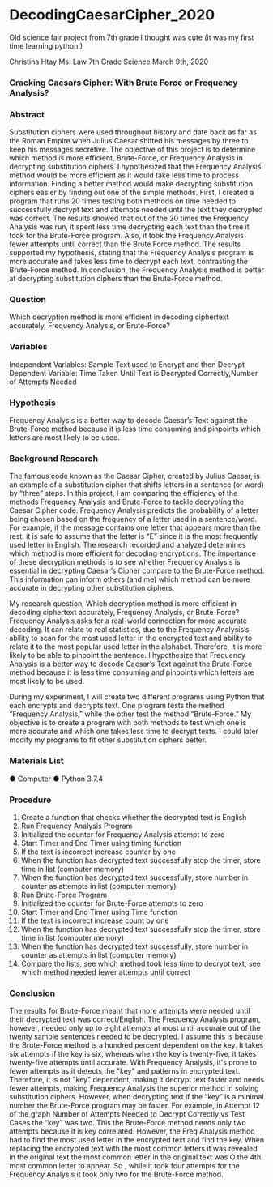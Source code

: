 # DecodingCaesarCipher_2020
Old science fair project from 7th grade I thought was cute (it was my first time learning python!)

Christina Htay
Ms. Law
7th Grade Science
March 9th, 2020

### Cracking Caesars Cipher: With Brute Force or Frequency Analysis?
### Abstract
Substitution ciphers were used throughout history and date back as far as the Roman
Empire when Julius Caesar shifted his messages by three to keep his messages secretive. The
objective of this project is to determine which method is more efficient, Brute-Force, or
Frequency Analysis in decrypting substitution ciphers. I hypothesized that the Frequency
Analysis method would be more efficient as it would take less time to process information.
Finding a better method would make decrypting substitution ciphers easier by finding out one of
the simple methods. First, I created a program that runs 20 times testing both methods on time
needed to successfully decrypt text and attempts needed until the text they decrypted was correct.
The results showed that out of the 20 times the Frequency Analysis was run, it spent less time
decrypting each text than the time it took for the Brute-Force program. Also, it took the
Frequency Analysis fewer attempts until correct than the Brute Force method. The results
supported my hypothesis, stating that the Frequency Analysis program is more accurate and
takes less time to decrypt each text, contrasting the Brute-Force method. In conclusion, the
Frequency Analysis method is better at decrypting substitution ciphers than the Brute-Force
method.

### Question
Which decryption method is more efficient in decoding ciphertext accurately, Frequency
Analysis, or Brute-Force?

### Variables
Independent Variables: Sample Text used to Encrypt and then Decrypt
Dependent Variable: Time Taken Until Text is Decrypted Correctly,Number of Attempts Needed

### Hypothesis
Frequency Analysis is a better way to decode Caesar’s Text against the Brute-Force
method because it is less time consuming and pinpoints which letters are most likely to be used.

### Background Research
The famous code known as the Caesar Cipher, created by Julius Caesar, is an example of
a substitution cipher that shifts letters in a sentence (or word) by “three” steps. In this project, I
am comparing the efficiency of the methods Frequency Analysis and Brute-Force to tackle
decrypting the Caesar Cipher code. Frequency Analysis predicts the probability of a letter being
chosen based on the frequency of a letter used in a sentence/word. For example, if the message
contains one letter that appears more than the rest, it is safe to assume that the letter is “E” since
it is the most frequently used letter in English. The research recorded and analyzed determines
which method is more efficient for decoding encryptions. The importance of these decryption
methods is to see whether Frequency Analysis is essential in decrypting Caesar’s Cipher
compare to the Brute-Force method. This information can inform others (and me) which method
can be more accurate in decrypting other substitution ciphers.

My research question, Which decryption method is more efficient in decoding ciphertext
accurately, Frequency Analysis, or Brute-Force? Frequency Analysis asks for a real-world
connection for more accurate decoding. It can relate to real statistics, due to the Frequency
Analysis’s ability to scan for the most used letter in the encrypted text and ability to relate it to
the most popular used letter in the alphabet. Therefore, it is more likely to be able to pinpoint the
sentence. I hypothesize that Frequency Analysis is a better way to decode Caesar’s Text against
the Brute-Force method because it is less time consuming and pinpoints which letters are most
likely to be used.

During my experiment, I will create two different programs using Python that each
encrypts and decrypts text. One program tests the method “Frequency Analysis,” while the other
test the method “Brute-Force.” My objective is to create a program with both methods to test
which one is more accurate and which one takes less time to decrypt texts. I could later modify
my programs to fit other substitution ciphers better.

### Materials List
● Computer
● Python 3.7.4
### Procedure
1. Create a function that checks whether the decrypted text is English
2. Run Frequency Analysis Program
3. Initialized the counter for Frequency Analysis attempt to zero
4. Start Timer and End Timer using timing function
5. If the text is incorrect increase counter by one
6. When the function has decrypted text successfully stop the timer, store time in list (computer
memory)
7. When the function has decrypted text successfully, store number in counter as attempts in list
(computer memory)
8. Run Brute-Force Program
9. Initialized the counter for Brute-Force attempts to zero
10. Start Timer and End Timer using Time function
11. If the text is incorrect increase count by one
12. When the function has decrypted text successfully stop the timer, store time in list (computer
memory)
13. When the function has decrypted text successfully, store number in counter as attempts in list
(computer memory)
14. Compare the lists, see which method took less time to decrypt text, see which method needed
fewer attempts until correct

### Conclusion
The results for Brute-Force meant that more attempts were needed until their decrypted
text was correct/English. The Frequency Analysis program, however, needed only up to eight
attempts at most until accurate out of the twenty sample sentences needed to be decrypted. I
assume this is because the Brute-Force method is a hundred percent dependent on the key. It
takes six attempts if the key is six, whereas when the key is twenty-five, it takes twenty-five
attempts until accurate. With Frequency Analysis, it's prone to fewer attempts as it detects the
"key" and patterns in encrypted text. Therefore, it is not "key" dependent, making it decrypt text
faster and needs fewer attempts, making Frequency Analysis the superior method in solving
substitution ciphers. However, when decrypting text if the “key” is a minimal number the Brute-Force
program may be faster. For example, in Attempt 12 of the graph Number of Attempts Needed to
Decrypt Correctly vs Test Cases the “key” was two. This the Brute-Force method needs only two
attempts because it is key correlated. However, the Freq Analysis method had to find the most
used letter in the encrypted text and find the key. When replacing the encrypted text with the
most common letters it was revealed in the original text the most common letter in the original
text was O the 4th most common letter to appear. So , while it took four attempts for the
Frequency Analysis it took only two for the Brute-Force method.
